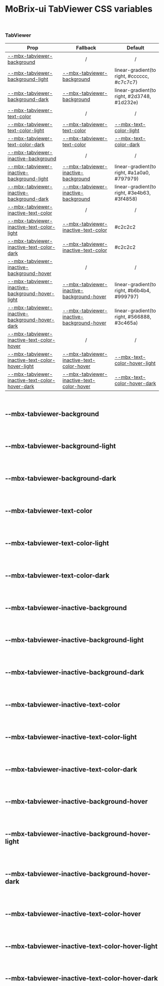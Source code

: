 # MoBrix-ui TabViewer CSS variables

<br>

### TabViewer

| Prop                                                                                              | Fallback                                                                              | Default                                                                       |
| ------------------------------------------------------------------------------------------------- | ------------------------------------------------------------------------------------- | ----------------------------------------------------------------------------- |
| [--mbx-tabviewer-background](#mbx-tabviewer-background)                                           | <div style="text-align:center;width:100%;">/</div>                                    | <div style="text-align:center;width:100%;">/</div>                            |
| [--mbx-tabviewer-background-light](#mbx-tabviewer-background-light)                               | [--mbx-tabviewer-background](#mbx-tabviewer-background)                               | linear-gradient(to right, #cccccc, #c7c7c7)                                   |
| [--mbx-tabviewer-background-dark](#mbx-tabviewer-background-dark)                                 | [--mbx-tabviewer-background](#mbx-tabviewer-background)                               | linear-gradient(to right, #2d3748, #1d232e)                                   |
| [--mbx-tabviewer-text-color](#mbx-tabviewer-text-color)                                           | <div style="text-align:center;width:100%;">/</div>                                    | <div style="text-align:center;width:100%;">/</div>                            |
| [--mbx-tabviewer-text-color-light](#mbx-tabviewer-text-color-light)                               | [--mbx-tabviewer-text-color](#mbx-tabviewer-text-color)                               | [--mbx-text-color-light](global-css-vars.md#mbx-text-color-light)             |
| [--mbx-tabviewer-text-color-dark](#mbx-tabviewer-text-color-dark)                                 | [--mbx-tabviewer-text-color](#mbx-tabviewer-text-color)                               | [--mbx-text-color-dark](global-css-vars.md#mbx-text-color-dark)               |
| [--mbx-tabviewer-inactive-background](#mbx-tabviewer-inactive-background)                         | <div style="text-align:center;width:100%;">/</div>                                    | <div style="text-align:center;width:100%;">/</div>                            |
| [--mbx-tabviewer-inactive-background-light](#mbx-tabviewer-inactive-background-light)             | [--mbx-tabviewer-inactive-background](#mbx-tabviewer-inactive-background)             | linear-gradient(to right, #a1a0a0, #797979)                                   |
| [--mbx-tabviewer-inactive-background-dark](#mbx-tabviewer-inactive-background-dark)               | [--mbx-tabviewer-inactive-background](#mbx-tabviewer-inactive-background)             | linear-gradient(to right, #3e4b63, #3f4858)                                   |
| [--mbx-tabviewer-inactive-text-color](#mbx-tabviewer-inactive-text-color)                         | <div style="text-align:center;width:100%;">/</div>                                    | <div style="text-align:center;width:100%;">/</div>                            |
| [--mbx-tabviewer-inactive-text-color-light](#mbx-tabviewer-inactive-text-color-light)             | [--mbx-tabviewer-inactive-text-color](#mbx-tabviewer-inactive-text-color)             | #c2c2c2                                                                       |
| [--mbx-tabviewer-inactive-text-color-dark](#mbx-tabviewer-inactive-text-color-dark)               | [--mbx-tabviewer-inactive-text-color](#mbx-tabviewer-inactive-text-color)             | #c2c2c2                                                                       |
| [--mbx-tabviewer-inactive-background-hover](#mbx-tabviewer-inactive-background-hover)             | <div style="text-align:center;width:100%;">/</div>                                    | <div style="text-align:center;width:100%;">/</div>                            |
| [--mbx-tabviewer-inactive-background-hover-light](#mbx-tabviewer-inactive-background-hover-light) | [--mbx-tabviewer-inactive-background-hover](#mbx-tabviewer-inactive-background-hover) | linear-gradient(to right, #b6b4b4, #999797)                                   |
| [--mbx-tabviewer-inactive-background-hover-dark](#mbx-tabviewer-inactive-background-hover-dark)   | [--mbx-tabviewer-inactive-background-hover](#mbx-tabviewer-inactive-background-hover) | linear-gradient(to right, #566888, #3c465a)                                   |
| [--mbx-tabviewer-inactive-text-color-hover](#mbx-tabviewer-inactive-text-color-hover)             | <div style="text-align:center;width:100%;">/</div>                                    | <div style="text-align:center;width:100%;">/</div>                            |
| [--mbx-tabviewer-inactive-text-color-hover-light](#mbx-tabviewer-inactive-text-color-hover-light) | [--mbx-tabviewer-inactive-text-color-hover](#mbx-tabviewer-inactive-text-color-hover) | [--mbx-text-color-hover-light](global-css-vars.md#mbx-text-color-hover-light) |
| [--mbx-tabviewer-inactive-text-color-hover-dark](#mbx-tabviewer-inactive-text-color-hover-dark)   | [--mbx-tabviewer-inactive-text-color-hover](#mbx-tabviewer-inactive-text-color-hover) | [--mbx-text-color-hover-dark](global-css-vars.md#mbx-text-color-hover-dark)   |

<br>

## --mbx-tabviewer-background

<br>

<br>

## --mbx-tabviewer-background-light

<br>

<br>

## --mbx-tabviewer-background-dark

<br>

<br>

## --mbx-tabviewer-text-color

<br>

<br>

## --mbx-tabviewer-text-color-light

<br>

<br>

## --mbx-tabviewer-text-color-dark

<br>

<br>

## --mbx-tabviewer-inactive-background

<br>

<br>

## --mbx-tabviewer-inactive-background-light

<br>

<br>

## --mbx-tabviewer-inactive-background-dark

<br>

<br>

## --mbx-tabviewer-inactive-text-color

<br>

<br>

## --mbx-tabviewer-inactive-text-color-light

<br>

<br>

## --mbx-tabviewer-inactive-text-color-dark

<br>

<br>

## --mbx-tabviewer-inactive-background-hover

<br>

<br>

## --mbx-tabviewer-inactive-background-hover-light

<br>

<br>

## --mbx-tabviewer-inactive-background-hover-dark

<br>

<br>

## --mbx-tabviewer-inactive-text-color-hover

<br>

<br>

## --mbx-tabviewer-inactive-text-color-hover-light

<br>

<br>

## --mbx-tabviewer-inactive-text-color-hover-dark

<br>
